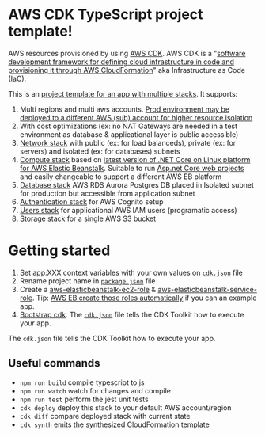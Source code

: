 # AWS CDK TypeScript project template!

AWS resources provisioned by using [AWS CDK](https://aws.amazon.com/cdk/). AWS CDK is a "[software development framework for defining cloud infrastructure in code and provisioning it through AWS CloudFormation](https://docs.aws.amazon.com/cdk/latest/guide/home.html)" aka Infrastructure as Code (IaC).

This is an [project template for an app with multiple stacks](https://docs.aws.amazon.com/cdk/latest/guide/stack_how_to_create_multiple_stacks.html). It supports:

1. Multi regions and multi aws accounts. [Prod environment may be deployed to a different AWS (sub) account for higher resource isolation](https://aws.amazon.com/blogs/mt/best-practices-for-organizational-units-with-aws-organizations/)
2. With cost optimizations (ex: no NAT Gateways are needed in a test environment as database & applicational layer is public accessible)
3. [Network stack](lib/network-stack.ts) with public (ex: for load balanceds), private (ex: for servers) and isolated (ex: for databases) subnets
4. [Compute stack](lib/compute-stack.ts) based on [latest version of .NET Core on Linux platform for AWS Elastic Beanstalk](https://docs.aws.amazon.com/elasticbeanstalk/latest/platforms/platforms-supported.html#platforms-supported.dotnetlinux). Suitable to run [Asp.net Core web projects](https://dotnet.microsoft.com/learn/aspnet/what-is-aspnet-core) and easily changeable to support a different AWS EB platform
5. [Database stack](lib/database-stack.ts) AWS RDS Aurora Postgres DB placed in Isolated subnet for production but accessible from application subnet
6. [Authentication stack](lib/authentication-stack.ts) for AWS Cognito setup
7. [Users stack](lib/users-stack.ts) for applicational AWS IAM users (programatic access)
6. [Storage stack](lib/storage-stack.ts) for a single AWS S3 bucket

# Getting started

1. Set app:XXX context variables with your own values on [`cdk.json`](cdk.json) file
2. Rename project name in [`package.json`](package.json) file
3. Create a [aws-elasticbeanstalk-ec2-role](https://github.com/rfpedrosa/aws-cdk/blob/master/lib/compute-stack.ts#L41) & [aws-elasticbeanstalk-service-role](https://github.com/rfpedrosa/aws-cdk/blob/master/lib/compute-stack.ts#L63). Tip: [AWS EB create those roles automatically](https://docs.aws.amazon.com/elasticbeanstalk/latest/dg/concepts-roles.html) if you can an example app.
4. [Bootstrap cdk](https://docs.aws.amazon.com/cdk/latest/guide/cli.html#cli-bootstrap). The [`cdk.json`](cdk.json) file tells the CDK Toolkit how to execute your app.

The `cdk.json` file tells the CDK Toolkit how to execute your app.

## Useful commands

 * `npm run build`   compile typescript to js
 * `npm run watch`   watch for changes and compile
 * `npm run test`    perform the jest unit tests
 * `cdk deploy`      deploy this stack to your default AWS account/region
 * `cdk diff`        compare deployed stack with current state
 * `cdk synth`       emits the synthesized CloudFormation template
